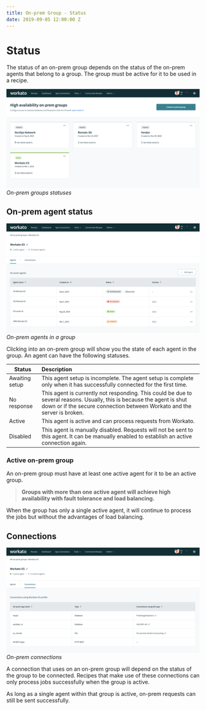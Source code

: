 ```yaml
---
title: On-prem Group - Status
date: 2019-09-05 12:00:00 Z
---
```


# Status
The status of an on-prem group depends on the status of the on-prem agents that belong to a group. The group must be active for it to be used in a recipe.

![On-prem groups statuses](/assets/images/on-prem/groups-statuses.png)
*On-prem groups statuses*

## On-prem agent status

![On-prem agents in a group](/assets/images/on-prem/agents-in-groups-statuses.png)
*On-prem agents in a group*

Clicking into an on-prem group will show you the state of each agent in the group. An agent can have the following statuses.

| Status         | Description |
| -------------- | :---------- |
| Awaiting setup | This agent setup is incomplete. The agent setup is complete only when it has successfully connected for the first time. |
| No response    | This agent is currently not responding. This could be due to several reasons. Usually, this is because the agent is shut down or if the secure connection between Workato and the server is broken. |
| Active         | This agent is active and can process requests from Workato. |
| Disabled       | This agent is manually disabled. Requests will not be sent to this agent. It can be manually enabled to establish an active connection again. |

### Active on-prem group
An on-prem group must have at least one active agent for it to be an active group.

> **Groups with more than one active agent will achieve high availability with fault tolerance and load balancing.**

When the group has only a single active agent, it will continue to process the jobs but without the advantages of load balancing.

## Connections

![On-prem connections](/assets/images/on-prem/on-prem-connections.png)
*On-prem connections*

A connection that uses on an on-prem group will depend on the status of the group to be connected. Recipes that make use of these connections can only process jobs successfully when the group is active.

As long as a single agent within that group is active, on-prem requests can still be sent successfully.
